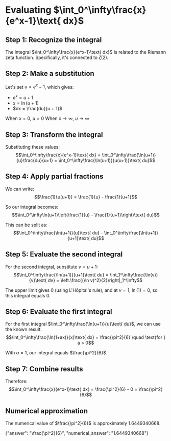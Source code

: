 # Evaluating $\int_0^\infty\frac{x}{e^x-1}\text{ dx}$

## Step 1: Recognize the integral

The integral $\int_0^\infty\frac{x}{e^x-1}\text{ dx}$ is related to the Riemann zeta function. Specifically, it's connected to $\zeta(2)$.

## Step 2: Make a substitution

Let's set $u = e^x - 1$, which gives:
- $e^x = u + 1$
- $x = \ln(u + 1)$
- $dx = \frac{du}{u + 1}$

When $x = 0$, $u = 0$
When $x \to \infty$, $u \to \infty$

## Step 3: Transform the integral

Substituting these values:
$$\int_0^\infty\frac{x}{e^x-1}\text{ dx} = \int_0^\infty\frac{\ln(u+1)}{u}\frac{du}{u+1} = \int_0^\infty\frac{\ln(u+1)}{u(u+1)}\text{ du}$$

## Step 4: Apply partial fractions

We can write:
$$\frac{1}{u(u+1)} = \frac{1}{u} - \frac{1}{u+1}$$

So our integral becomes:
$$\int_0^\infty\ln(u+1)\left(\frac{1}{u} - \frac{1}{u+1}\right)\text{ du}$$

This can be split as:
$$\int_0^\infty\frac{\ln(u+1)}{u}\text{ du} - \int_0^\infty\frac{\ln(u+1)}{u+1}\text{ du}$$

## Step 5: Evaluate the second integral

For the second integral, substitute $v = u+1$:
$$\int_0^\infty\frac{\ln(u+1)}{u+1}\text{ du} = \int_1^\infty\frac{\ln(v)}{v}\text{ dv} = \left.\frac{(\ln v)^2}{2}\right|_1^\infty$$

The upper limit gives 0 (using L'Hôpital's rule), and at $v=1$, $\ln(1)=0$, so this integral equals 0.

## Step 6: Evaluate the first integral

For the first integral $\int_0^\infty\frac{\ln(u+1)}{u}\text{ du}$, we can use the known result:
$$\int_0^\infty\frac{\ln(1+ax)}{x}\text{ dx} = \frac{\pi^2}{6} \quad \text{for } a > 0$$

With $a = 1$, our integral equals $\frac{\pi^2}{6}$.

## Step 7: Combine results

Therefore:
$$\int_0^\infty\frac{x}{e^x-1}\text{ dx} = \frac{\pi^2}{6} - 0 = \frac{\pi^2}{6}$$

## Numerical approximation

The numerical value of $\frac{\pi^2}{6}$ is approximately 1.6449340668.

{"answer": "\\frac{\\pi^2}{6}", "numerical_answer": "1.6449340668"}
